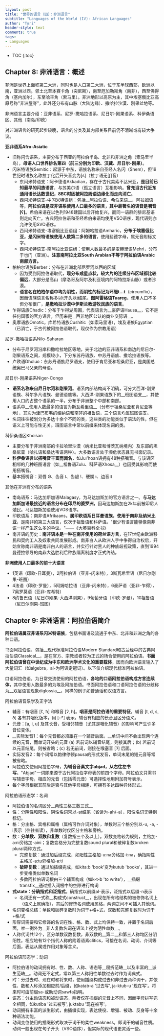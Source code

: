 ```yaml
---
layout: post
title: "世界的语言（四）：非洲语言"
subtitle: "Languages of the World (IV): African Languages"
author: "Tori"
header-style: text
comments: true
tags: 
- Languages
---
```


- TOC
{:toc}
## Chapter 8: 非洲语言：概述

非洲是世界上面积第二大洲，同时也是人口第二大洲，位于东半球西部，欧洲以南，亚洲以西。领土北至本赛卡角（突尼斯），南至厄加勒斯角（南非），西至佛得角（塞内加尔），东至哈丰角（索马里）。非洲地形以高原为主，其中埃塞俄比亚高原号称"非洲屋脊"，此外还分布有山脉（大陆边缘）、撒哈拉沙漠、刚果盆地等。

非洲语言主要介绍：亚非语系、尼罗-撒哈拉语系、尼日尔-刚果语系、科伊桑语区、其他（南岛/印欧）

对非洲语言的研究起步较晚，语言的分类及其内部关系目前仍不清晰或有较大争议。

__亚非语系Afro-Asiatic__

- 旧称闪含语系，主要分布于西亚的阿拉伯半岛、北非和非洲之角（索马里半岛），__母语人口世界排名第四（前三分别为印欧、汉藏、尼日尔-刚果）__。
- 闪米特语族Semitic：起源于中东，语族名称来自圣经人名闪（Shem），但19世纪时语族名称拉丁化后开头音变为[s]（拉丁语无[ʃ]音）
  - 东闪米特语支：阿卡德语Akkadian，存在于古代美索不达米亚，__是目前已知最早的闪族语言__，与苏美尔语（孤立语言）互相影响。__曾充当古代近东通用语长达数世纪，8BC时因被阿拉姆语边缘化而走向消亡__。
  - 西闪米特语支-中闪米特语组：包括__阿拉伯语、希伯来语__、阿拉姆语等。__阿拉伯语是亚非语系使用人口最多的语言，其中最著名的语音是咽音 [ʕ]__。希伯来语在以色列1948建国以后开始复兴，而同一语群的腓尼基语则走向灭亡。古典阿拉伯语和圣经希伯来语均使用VSO语序，现代语则亦允许使用SVO语序。
  - 西闪米特语支-埃塞俄比亚语组：阿姆哈拉语Amharic，__分布于埃塞俄比亚，是闪米特语族使用人数第二多的语言__，使用斐德字母，属元音附标文字。
  - 西闪米特语支-南阿拉比亚语组：使用人数最多的是麦赫里语Mehri，分布于也门（亚洲）。__注意南阿拉比亚South Arabian不等于阿拉伯语Arabic南部方言。__
- 柏柏尔语族Berber：分布在非洲北部尼罗河以西的区域
  - 因为受到阿拉伯语取代，__现分布成星点状，较大片的连续分布区域都比较偏远__，大部分是高山（摩洛哥及阿尔及利亚境内的阿特拉斯山脉）或者沙漠。
  - __语言名在柏柏尔语中均为阴性，而阴性的标记为环缀t…t__（circumfix），因而语族语言名称多以t开头以t结尾。__图阿雷格语Tuareg__，使用人口不多但分布很广，__是撒哈拉沙漠中伊斯兰教游牧民族的语言__。
- 乍得语族Chadic：分布于乍得湖周围，代表语言为__豪萨语Hausa__，它不是任何国家的官方语言，但历来是__西非地区公认的商业交际语__。
- 奥摩语族Omotic，库希特语族Cushitic（如索马里语），埃及语族Egyptian（已消亡，于古代被阿拉伯语取代，现仅作为宗教用语）

尼罗-撒哈拉语系Nilo-Saharan

- 分布于尼罗河沿岸和撒哈拉地区等地，夹于北边的亚非语系和南边的尼日尔-刚果语系之间，规模较小，下分东苏丹语族、中苏丹语族、撒哈拉语族等。
- 卢欧语Dholuo：东苏丹语族尼罗语支，使用于肯尼亚和坦桑尼亚，是美国总统奥巴马父亲的母语。

尼日尔-刚果语系Niger-Congo

- __语系名称来自尼日尔河和刚果河__。语系内部结构尚不明确，可分大西洋-刚果语族、科尔多凡语族、曼德语族等。大西洋-刚果语族下的__班图语支__，其使用人口约占整个语系的一半，分布于非洲整个中部和南部。
- 语系中__使用人数最多的语言为斯瓦希里语__（分布于坦桑尼亚和肯尼亚等地），其次为津巴布韦的绍纳语和南非的祖鲁语，三个语言均属班图语支。
- 名词往往被划分为多达十余个不同的类，这些类的功能类似于语法的性，但在语义上可能与性无关。班图语言中常以前缀来体现名词的类。

科伊桑语区Khoisan

- 主要分布于非洲南部的卡拉哈里沙漠（纳米比亚和博茨瓦纳境内）及东部的坦桑尼亚（哈扎语和桑达韦语两种）。大多数语言处于濒危状态且无书面记录。
- __科伊桑语言以搭嘴音丰富而闻名__，如Juǀʼhoan语拥有48种搭嘴音。与该语区相邻的几种班图语言（如__祖鲁语Zulu、科萨语Xhosa__）也因受其影响而使用搭嘴音。
- 基本搭嘴音：双唇 ʘ、齿音 ǀ、齿龈 ǃ、硬腭 ǂ、边音 ǁ

其他在非洲有分布的语系

- 南岛语系：马达加斯加语Malagasy，为马达加斯加的官方语言之一。__与马达加斯加语最接近的语言分布在印尼的婆罗洲__，因马达加斯加在2k年前被印尼人殖民。马达加斯加语使用VOS语序。
- 印欧语系：南非语Afrikaans，__属印欧语系日耳曼语族，使用于南非及纳米比亚__，是南非的第三大语言，仅次于祖鲁语和科萨语。"很少有语言能够像南非语一样产生这么多的争议。"——《大英百科全书》
- 南非语的历史：__南非语本是一种在南非使用的荷兰语方言__，在17世纪由欧洲移民和契约工人及奴隶共同发展形成。南非白人从欧洲人手中争得自治权后，开始宣称南非语是南非白人的语言，并实行针对黑人的种族歧视政策，直到1994曼德拉领导的南非大选胜利后种族隔离制度才正式终结。

__非洲使用人口最多的前十大语言__

- 1英语（印欧-日耳曼），2阿拉伯语（亚非-闪米特），3斯瓦希里语（尼日尔刚果-班图）
- 4法语（印欧-罗曼），5阿姆哈拉语（亚非-闪米特），6豪萨语（亚非-乍得），7奥罗莫语（亚非-库希特）
- 8约鲁巴语（尼日尔刚果-大西洋刚果），9葡萄牙语（印欧-罗曼），10祖鲁语（尼日尔刚果-班图）

## Chapter 9: 非洲语言：阿拉伯语简介

__阿拉伯语属亚非语系闪米特语族__，包括书面语及流通于中东、北非和非洲之角的各种口语。

书面阿拉伯语，包括__现代标准阿拉伯语Modern Standard和古兰经中的古典阿拉伯语Classical__，是在官方、宗教或者较为正式的场合使用的阿拉伯语。__书面阿拉伯语曾在中世纪成为中东和欧洲学术文化的重要载体__，因而向欧洲语言输入了大量词汇（如algebra，al-为阿语定冠词）。以下仅介绍现代标准阿拉伯语。

口语阿拉伯语，为日常交流使用的阿拉伯语，__各地的口语阿拉伯语构成方言连续体__，其中使用人数最多的为埃及阿拉伯语。书面阿拉伯语和口语阿拉伯语的分歧称为__双层语言现象diglossia__，同样的例子如普通话和汉语方言。

阿拉伯语音系学及正字法

- 辅音：有咽音 [ʕ, ħ] 和喉音 [ʔ, h]。__咽音是阿拉伯语的重要特征__，辅音 [t, d, s, ð] 各有其咽化版本，用 [◌ˤ] 表示。辅音有相应的长音且区分语义。
- 元音：[a, i, u] 及其长音，受相邻辅音（尤其是咽化辅音）的影响可产生许多音位变体。
- __实际发音1：每个元音都必须跟在一个辅音后面。__单词中间不会出现两个连续的元音，而单词开头的元音 (a) 若前词以辅音结尾，则接其后；(b) 若前词以元音结尾，则被省略；(c) 若无前词，则接在喉塞音 [ʔ] 后面。
- 实际发音2：每个词常以韵律停顿pausa的形式发音，单词末尾的短元音等常被省略。
- 阿拉伯文使用阿拉伯字母，__为辅音音素文字abjad，从右往左书写__。"Abjad"一词即来源于古代阿拉伯字母表的前四个字母。阿拉伯文只需书写辅音字母，相应的元音（包括零元音）可选择性地用附加符号表示。
- 每个字母根据其前后是否与其他字母相连，可拥有多达四种异体形式。

阿拉伯语形态学：名词

- 阿拉伯语的名词区分__两性三格三数三式__
- 性：分阴性和阳性，阴性名词常以-at结尾（省读为-ah/-a），阳性名词无特别标记。
- 格：分主格、宾格和属格（属格可作介词对象），单数时三个格分别以-u, -a, -i表示（往往省读），非单数时仅区分主格和旁格。
- 数：__分单数、双数和复数__（复数指三个及以上）。双数变格较为规则，主格加-a:ni旁格加-aini；复数变格分为完整复数sound plural和破碎复数broken plural两种方式。
  - 完整复数：通过加后缀完成，如阳性主格加-u:na旁格加-i:na，确指阴性主格加-a:tu旁格加-a:ti
  - __破碎复数__：通过加插缀完成，如kita:b 'book'变为kutub 'books'，其进一步变格类似单数名词
  - 多数阿拉伯语词根由三个辅音构成（如k-t-b 'to write'），__插缀transfix__通过插入词根中的空隙进行构词
- __式state：分确指式和泛指式__。确指式以前缀al-表示，泛指式以后缀-n表示
  - 名词还有一式称__构成式construct__，出现在所有格结构的被修饰名词上（语义上属确指），其后的修饰名词使用属格，两词之间不可插入其他词。
- 名词变格总结：单数和破碎复数时为词干+格+式，双数和完整复数时为词干+格/式
- 形容词需要和它修饰的名词在性、格、数、式上均保持一致，并置于名词后面，唯一例外为__非人复数名词在语法上视为阴性单数__。
- 人称代词共12个，区分单数双数复数，非双数的__第二__和第三人称均区分阴阳性。相应地有12个指代人称的附着语素clitics，可接在名词、动词、介词等后面，表达从属或作用对象等含义。

阿拉伯语形态学：动词

- 阿拉伯语的动词拥有时、性、数、人称、语态等__屈折范畴__以及丰富的__派生范畴__。动词无不定式，常以第三人称阳性单数过去时作为词典式。
- 时：分过去时、现在时和将来时，使用插缀构成过去和非过去两种词干，并依性、数和人称添加相应前/后缀，如katab-a '过去写', ja-ktub-u '现在写'。将来时可由前缀sa-或助动词sawfa指明。
- 语态：分主动语态和被动语态，两者仅在插缀的元音上不同，因而字母拼写完全相同，如kutiba '过去被写', juktabu '现在被写'。
- 动词拥有丰富的派生形式，由插缀实现，表达使役、增强、被动、反身等十余种语法功能。
- 动词变位使用的插缀形式取决于词干的柔性weakness，即词干的辅音性质。动词一般出现在句子开头（VSO语序），但实际的现代语更灵活一些。
